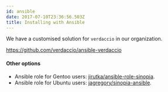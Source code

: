 ```yaml
---
id: ansible
date: 2017-07-10T23:36:56.503Z
title: Installing with Ansible
---
```

We have a customised solution for `verdaccio` in our organization.

<https://github.com/verdaccio/ansible-verdaccio>

#### Other options

* Ansible role for Gentoo users: [jirutka/ansible-role-sinopia](https://github.com/jirutka/ansible-role-sinopia).
* Ansible role for Ubuntu users: [jagregory/sinopia-ansible](https://github.com/jagregory/sinopia-ansible).
